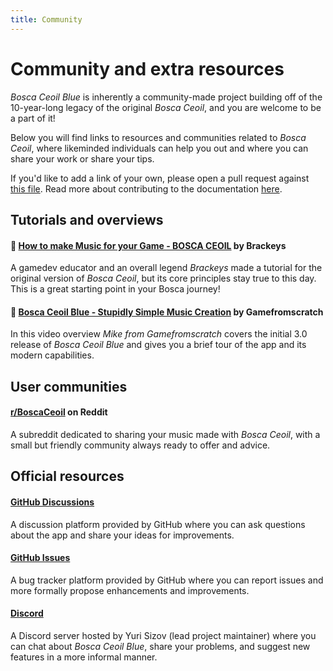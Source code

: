 ```yaml
---
title: Community
---
```


# Community and extra resources

_Bosca Ceoil Blue_ is inherently a community-made project building off of the 10-year-long legacy of the original _Bosca Ceoil_, and you are welcome to be a part of it!

Below you will find links to resources and communities related to _Bosca Ceoil_, where likeminded individuals can help you out and where you can share your work or share your tips.

If you'd like to add a link of your own, please open a pull request against [this file](https://github.com/YuriSizov/boscaceoil-blue/blob/main/docs/src/community.md). Read more about contributing to the documentation [here](https://github.com/YuriSizov/boscaceoil-blue/blob/main/docs/README.md).


## Tutorials and overviews

#### 🎥 [How to make Music for your Game - BOSCA CEOIL](https://www.youtube.com/watch?v=fZeZ75gM9p4) by **Brackeys**

A gamedev educator and an overall legend _Brackeys_ made a tutorial for the original version of _Bosca Ceoil_, but its core principles stay true to this day. This is a great starting point in your Bosca journey!

#### 🎥 [Bosca Ceoil Blue - Stupidly Simple Music Creation](https://www.youtube.com/watch?v=VBd_WdL8FFY) by **Gamefromscratch**

In this video overview _Mike from Gamefromscratch_ covers the initial 3.0 release of _Bosca Ceoil Blue_ and gives you a brief tour of the app and its modern capabilities.


## User communities

#### [r/BoscaCeoil](https://www.reddit.com/r/BoscaCeoil/) on **Reddit**

A subreddit dedicated to sharing your music made with _Bosca Ceoil_, with a small but friendly community always ready to offer and advice.


## Official resources

#### [GitHub Discussions](https://github.com/YuriSizov/boscaceoil-blue/discussions)

A discussion platform provided by GitHub where you can ask questions about the app and share your ideas for improvements.

#### [GitHub Issues](https://github.com/YuriSizov/boscaceoil-blue/issues)

A bug tracker platform provided by GitHub where you can report issues and more formally propose enhancements and improvements.

#### [Discord](https://discord.gg/S657Y9KPF9)

A Discord server hosted by Yuri Sizov (lead project maintainer) where you can chat about _Bosca Ceoil Blue_, share your problems, and suggest new features in a more informal manner.

